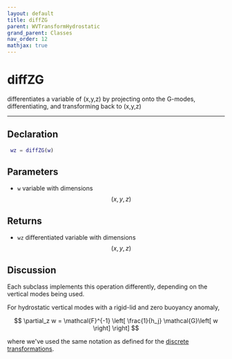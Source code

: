 ```yaml
---
layout: default
title: diffZG
parent: WVTransformHydrostatic
grand_parent: Classes
nav_order: 12
mathjax: true
---
```


#  diffZG

differentiates a variable of (x,y,z) by projecting onto the G-modes, differentiating, and transforming back to (x,y,z)


---

## Declaration
```matlab
 wz = diffZG(w)
```
## Parameters
+ `w`  variable with dimensions $$(x,y,z)$$

## Returns
+ `wz`  differentiated variable with dimensions $$(x,y,z)$$

## Discussion

Each subclass implements this operation differently, depending on the vertical modes being used.

For hydrostatic vertical modes with a rigid-lid and zero buoyancy anomaly,

$$
\partial_z w = \mathcal{F}^{-1} \left[ \frac{1}{h_j} \mathcal{G}\left[ w \right] \right]
$$

where we've used the same notation as defined for the [discrete transformations](/mathematical-introduction/transformations.html).

